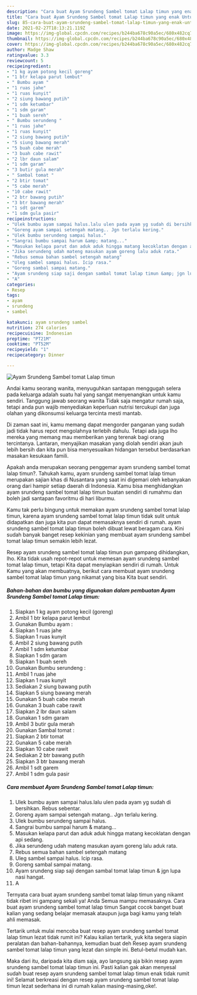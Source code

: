```yaml
---
description: "Cara buat Ayam Srundeng Sambel tomat Lalap timun yang enak Untuk Jualan"
title: "Cara buat Ayam Srundeng Sambel tomat Lalap timun yang enak Untuk Jualan"
slug: 85-cara-buat-ayam-srundeng-sambel-tomat-lalap-timun-yang-enak-untuk-jualan
date: 2021-02-27T18:13:21.119Z
image: https://img-global.cpcdn.com/recipes/b244ba678c90a5ec/680x482cq70/ayam-srundeng-sambel-tomat-lalap-timun-foto-resep-utama.jpg
thumbnail: https://img-global.cpcdn.com/recipes/b244ba678c90a5ec/680x482cq70/ayam-srundeng-sambel-tomat-lalap-timun-foto-resep-utama.jpg
cover: https://img-global.cpcdn.com/recipes/b244ba678c90a5ec/680x482cq70/ayam-srundeng-sambel-tomat-lalap-timun-foto-resep-utama.jpg
author: Madge Shaw
ratingvalue: 3.3
reviewcount: 5
recipeingredient:
- "1 kg ayam potong kecil goreng"
- "1 btr kelapa parut lembut"
- " Bumbu ayam "
- "1 ruas jahe"
- "1 ruas kunyit"
- "2 siung bawang putih"
- "1 sdm ketumbar"
- "1 sdm garam"
- "1 buah sereh"
- " Bumbu serundeng "
- "1 ruas jahe"
- "1 ruas kunyit"
- "2 siung bawang putih"
- "5 siung bawang merah"
- "5 buah cabe merah"
- "3 buah cabe rawit"
- "2 lbr daun salam"
- "1 sdm garam"
- "3 butir gula merah"
- " Sambal tomat "
- "2 btir tomat"
- "5 cabe merah"
- "10 cabe rawit"
- "2 btr bawang putih"
- "3 btr bawang merah"
- "1 sdt garem"
- "1 sdm gula pasir"
recipeinstructions:
- "Ulek bumbu ayam sampai halus.lalu ulen pada ayam yg sudah di bersihkan. Rebus sebentar."
- "Goreng ayam sampai setengah matang.. Jgn terlalu kering."
- "Ulek bumbu serundeng sampai halus."
- "Sangrai bumbu sampai harum &amp; matang..."
- "Masukan kelapa parut dan aduk aduk hingga matang kecoklatan dengan api sedang."
- "Jika serundeng udah mateng masukan ayam goreng lalu aduk rata."
- "Rebus semua bahan sambel setengah matang"
- "Uleg sambel sampai halus. Icip rasa."
- "Goreng sambal sampai matang."
- "Ayam srundeng siap saji dengan sambal tomat lalap timun &amp; jgn lupa nasi hangat."
- "A"
categories:
- Resep
tags:
- ayam
- srundeng
- sambel

katakunci: ayam srundeng sambel 
nutrition: 274 calories
recipecuisine: Indonesian
preptime: "PT21M"
cooktime: "PT52M"
recipeyield: "1"
recipecategory: Dinner

---
```



![Ayam Srundeng Sambel tomat Lalap timun](https://img-global.cpcdn.com/recipes/b244ba678c90a5ec/680x482cq70/ayam-srundeng-sambel-tomat-lalap-timun-foto-resep-utama.jpg)

Andai kamu seorang wanita, menyuguhkan santapan menggugah selera pada keluarga adalah suatu hal yang sangat menyenangkan untuk kamu sendiri. Tanggung jawab seorang  wanita Tidak saja mengatur rumah saja, tetapi anda pun wajib menyediakan keperluan nutrisi tercukupi dan juga olahan yang dikonsumsi keluarga tercinta mesti mantab.

Di zaman  saat ini, kamu memang dapat mengorder panganan yang sudah jadi tidak harus repot mengolahnya terlebih dahulu. Tetapi ada juga lho mereka yang memang mau memberikan yang terenak bagi orang tercintanya. Lantaran, menyajikan masakan yang diolah sendiri akan jauh lebih bersih dan kita pun bisa menyesuaikan hidangan tersebut berdasarkan masakan kesukaan famili. 



Apakah anda merupakan seorang penggemar ayam srundeng sambel tomat lalap timun?. Tahukah kamu, ayam srundeng sambel tomat lalap timun merupakan sajian khas di Nusantara yang saat ini digemari oleh kebanyakan orang dari hampir setiap daerah di Indonesia. Kamu bisa menghidangkan ayam srundeng sambel tomat lalap timun buatan sendiri di rumahmu dan boleh jadi santapan favoritmu di hari liburmu.

Kamu tak perlu bingung untuk memakan ayam srundeng sambel tomat lalap timun, karena ayam srundeng sambel tomat lalap timun tidak sulit untuk didapatkan dan juga kita pun dapat memasaknya sendiri di rumah. ayam srundeng sambel tomat lalap timun boleh dibuat lewat beragam cara. Kini sudah banyak banget resep kekinian yang membuat ayam srundeng sambel tomat lalap timun semakin lebih lezat.

Resep ayam srundeng sambel tomat lalap timun pun gampang dihidangkan, lho. Kita tidak usah repot-repot untuk memesan ayam srundeng sambel tomat lalap timun, tetapi Kita dapat menyiapkan sendiri di rumah. Untuk Kamu yang akan membuatnya, berikut cara membuat ayam srundeng sambel tomat lalap timun yang nikamat yang bisa Kita buat sendiri.

<!--inarticleads1-->

##### Bahan-bahan dan bumbu yang digunakan dalam pembuatan Ayam Srundeng Sambel tomat Lalap timun:

1. Siapkan 1 kg ayam potong kecil (goreng)
1. Ambil 1 btr kelapa parut lembut
1. Gunakan  Bumbu ayam :
1. Siapkan 1 ruas jahe
1. Siapkan 1 ruas kunyit
1. Ambil 2 siung bawang putih
1. Ambil 1 sdm ketumbar
1. Siapkan 1 sdm garam
1. Siapkan 1 buah sereh
1. Gunakan  Bumbu serundeng :
1. Ambil 1 ruas jahe
1. Siapkan 1 ruas kunyit
1. Sediakan 2 siung bawang putih
1. Siapkan 5 siung bawang merah
1. Gunakan 5 buah cabe merah
1. Gunakan 3 buah cabe rawit
1. Siapkan 2 lbr daun salam
1. Gunakan 1 sdm garam
1. Ambil 3 butir gula merah
1. Gunakan  Sambal tomat :
1. Siapkan 2 btir tomat
1. Gunakan 5 cabe merah
1. Siapkan 10 cabe rawit
1. Sediakan 2 btr bawang putih
1. Siapkan 3 btr bawang merah
1. Ambil 1 sdt garem
1. Ambil 1 sdm gula pasir




<!--inarticleads2-->

##### Cara membuat Ayam Srundeng Sambel tomat Lalap timun:

1. Ulek bumbu ayam sampai halus.lalu ulen pada ayam yg sudah di bersihkan. Rebus sebentar.
1. Goreng ayam sampai setengah matang.. Jgn terlalu kering.
1. Ulek bumbu serundeng sampai halus.
1. Sangrai bumbu sampai harum &amp; matang...
1. Masukan kelapa parut dan aduk aduk hingga matang kecoklatan dengan api sedang.
1. Jika serundeng udah mateng masukan ayam goreng lalu aduk rata.
1. Rebus semua bahan sambel setengah matang
1. Uleg sambel sampai halus. Icip rasa.
1. Goreng sambal sampai matang.
1. Ayam srundeng siap saji dengan sambal tomat lalap timun &amp; jgn lupa nasi hangat.
1. A




Ternyata cara buat ayam srundeng sambel tomat lalap timun yang nikamt tidak ribet ini gampang sekali ya! Anda Semua mampu memasaknya. Cara buat ayam srundeng sambel tomat lalap timun Sangat cocok banget buat kalian yang sedang belajar memasak ataupun juga bagi kamu yang telah ahli memasak.

Tertarik untuk mulai mencoba buat resep ayam srundeng sambel tomat lalap timun lezat tidak rumit ini? Kalau kalian tertarik, yuk kita segera siapin peralatan dan bahan-bahannya, kemudian buat deh Resep ayam srundeng sambel tomat lalap timun yang lezat dan simple ini. Betul-betul mudah kan. 

Maka dari itu, daripada kita diam saja, ayo langsung aja bikin resep ayam srundeng sambel tomat lalap timun ini. Pasti kalian gak akan menyesal sudah buat resep ayam srundeng sambel tomat lalap timun enak tidak rumit ini! Selamat berkreasi dengan resep ayam srundeng sambel tomat lalap timun lezat sederhana ini di rumah kalian masing-masing,oke!.

